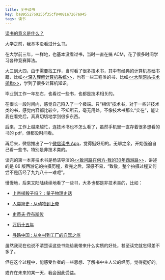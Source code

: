 ```yaml
---
title: 关于读书
key: ba89552769255f35cf84081e7267a945
tags: 读书
---
```


[读书的意义是什么？](https://www.zhihu.com/question/25564898)

<!--more-->

大学之前，我基本没看过什么书。

在大学前三年，一样地，也基本没看过书，当时一直在搞 ACM，花了很多时间学习各种竞赛算法。

大三到大四，由于需要找工作，当时看了很多技术书，其中有经典的计算机基础书籍，比如[<<深入理解计算机系统>>](https://book.douban.com/subject/5333562/)，也有一些工程类的书，比如[<<大型网站技术架构>>](https://book.douban.com/subject/25723064/)，学到了很多计算机知识。

毕业到工作一年左右，也看过一些书，也都是技术相关的。

在很长一段时间内，感觉自己陷入了一个极端。只“相信”技术书，对于一些非技术类的书，感觉内容都比较空，不知所云，毫无用处。不像技术书那么“实在”，能让我在看完后，真真切切地学到很多东西。

后来，工作上越来越忙，连技术书也不怎么看了，虽然手机里一直存着很多想看的书的 pdf，但都没时间看。

再后来，微信推出了一个[微信读书 App](https://weread.qq.com/)，觉得挺好用的。无聊之余，开始强迫自己看一些书，特别是非技术类的。

读完的第一本非技术书是杨洁导演的[<<敢问路在何方-我的30年西游路>>](https://book.douban.com/subject/20424572/)，讲述的是 86 版西游记的拍摄历程，看完之后，深感不易，“致敬，整个拍摄过程又何尝不是历经了九九八十一难呢”。

慢慢地，后来又陆陆续续地看了一些书，大多也都是非技术类的，比如：

- [上帝掷骰子吗？ : 量子物理史话](https://book.douban.com/subject/33477229/)

- [人类简史 : 从动物到上帝](https://book.douban.com/subject/25985021/)

- [史蒂夫·乔布斯传](https://book.douban.com/subject/6798611/)

- [万历十五年](https://book.douban.com/subject/1041482/)

- [寻路中国 : 从乡村到工厂的自驾之旅](https://book.douban.com/subject/5414391/)

虽然我现在也说不清楚读这些书能给我带来什么实质的好处，甚至读完就忘得差不多了。

但在这个过程中，能感受作者的一些思想、了解书中主人公的经历，觉得挺好的。

或许在未来的某一天，我会因此受益。